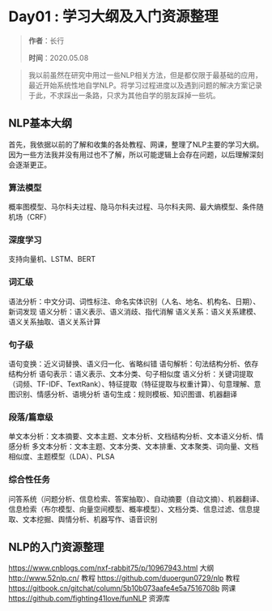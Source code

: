 # Day01 : 学习大纲及入门资源整理

> **作者**：长行
>
> **时间**：2020.05.08

> 我以前虽然在研究中用过一些NLP相关方法，但是都仅限于最基础的应用，最近开始系统性地自学NLP。将学习过程进度以及遇到问题的解决方案记录于此，不求踩出一条路，只求为其他自学的朋友踩掉一些坑。

## NLP基本大纲
首先，我依据以前的了解和收集的各处教程、网课，整理了NLP主要的学习大纲。因为一些方法我并没有用过也不了解，所以可能逻辑上会存在问题，以后理解深刻会逐渐更正。
### 算法模型
概率图模型、马尔科夫过程、隐马尔科夫过程、马尔科夫网、最大熵模型、条件随机场（CRF）
### 深度学习
支持向量机、LSTM、BERT
### 词汇级
语法分析：中文分词、词性标注、命名实体识别（人名、地名、机构名、日期）、新词发现
语义分析：语义表示、语义消歧、指代消解
语义关系：语义关系建模、语义关系抽取、语义关系计算
### 句子级
语句变换：近义词替换、语义归一化、省略纠错
语句解析：句法结构分析、依存结构分析
语句表示：语义表示、文本分类、句子相似度
语义分析：关键词提取（词频、TF-IDF、TextRank）、特征提取（特征提取与权重计算）、句意理解、意图识别、情感分析、语境分析
语句生成：规则模板、知识图谱、机器翻译
### 段落/篇章级
单文本分析：文本摘要、文本主题、文本分析、文档结构分析、文本语义分析、情感分析
多文本分析：文本主题、文本分类、文本排重、文本聚类、词向量、文档相似度、主题模型（LDA）、PLSA
### 综合性任务
问答系统（问题分析、信息检索、答案抽取）、自动摘要（自动文摘）、机器翻译、信息检索（布尔模型、向量空间模型、概率模型）、文档分类、信息过滤、信息提取、文本挖掘、舆情分析、机器写作、语音识别
## NLP的入门资源整理
https://www.cnblogs.com/nxf-rabbit75/p/10967943.html 大纲
http://www.52nlp.cn/ 教程
https://github.com/duoergun0729/nlp 教程
https://gitbook.cn/gitchat/column/5b10b073aafe4e5a7516708b 网课
https://github.com/fighting41love/funNLP 资源库

